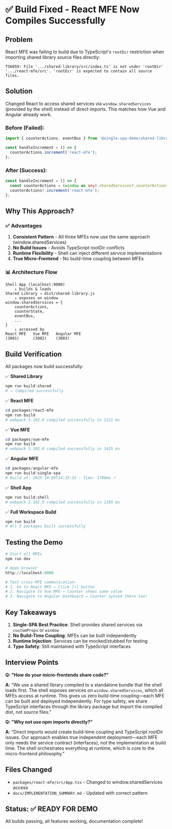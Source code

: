 # ✅ Build Fixed - React MFE Now Compiles Successfully

## Problem
React MFE was failing to build due to TypeScript's `rootDir` restriction when importing shared library source files directly:
```
TS6059: File '.../shared-library/src/index.ts' is not under 'rootDir' 
'.../react-mfe/src'. 'rootDir' is expected to contain all source files.
```

## Solution
Changed React to access shared services via `window.sharedServices` (provided by the shell) instead of direct imports. This matches how Vue and Angular already work.

### Before (Failed):
```typescript
import { counterActions, eventBus } from '@single-spa-demo/shared-library';

const handleIncrement = () => {
  counterActions.increment('react-mfe');
};
```

### After (Success):
```typescript
const handleIncrement = () => {
  const counterActions = (window as any).sharedServices?.counterActions;
  counterActions?.increment('react-mfe');
};
```

## Why This Approach?

### ✅ **Advantages**
1. **Consistent Pattern** - All three MFEs now use the same approach (window.sharedServices)
2. **No Build Issues** - Avoids TypeScript rootDir conflicts
3. **Runtime Flexibility** - Shell can inject different service implementations
4. **True Micro-Frontend** - No build-time coupling between MFEs

### 📊 **Architecture Flow**
```
Shell App (localhost:9000)
    ↓ builds & loads
Shared Library → dist/shared-library.js
    ↓ exposes on window
window.sharedServices = {
    counterActions,
    counterState,
    eventBus,
    ...
}
    ↓ accessed by
React MFE   Vue MFE   Angular MFE
(3001)      (3002)    (3003)
```

## Build Verification

All packages now build successfully:

✅ **Shared Library**
```powershell
npm run build:shared
# ✓ Compiled successfully
```

✅ **React MFE**
```powershell
cd packages/react-mfe
npm run build
# webpack 5.102.0 compiled successfully in 1121 ms
```

✅ **Vue MFE**
```powershell
cd packages/vue-mfe
npm run build
# webpack 5.102.0 compiled successfully in 1425 ms
```

✅ **Angular MFE**
```powershell
cd packages/angular-mfe
npm run build:single-spa
# Build at: 2025-10-09T14:25:35 - Time: 1788ms ✓
```

✅ **Shell App**
```powershell
npm run build:shell
# webpack 5.102.0 compiled successfully in 1385 ms
```

✅ **Full Workspace Build**
```powershell
npm run build
# All 5 packages built successfully
```

## Testing the Demo

```powershell
# Start all MFEs
npm run dev

# Open browser
http://localhost:9000

# Test cross-MFE communication:
# 1. Go to React MFE → Click [+] button
# 2. Navigate to Vue MFE → Counter shows same value
# 3. Navigate to Angular Dashboard → Counter synced there too!
```

## Key Takeaways

1. **Single-SPA Best Practice**: Shell provides shared services via `customProps` or `window`
2. **No Build-Time Coupling**: MFEs can be built independently
3. **Runtime Injection**: Services can be mocked/stubbed for testing
4. **Type Safety**: Still maintained with TypeScript interfaces

## Interview Points

**Q: "How do your micro-frontends share code?"**

**A**: "We use a shared library compiled to a standalone bundle that the shell loads first. The shell exposes services on `window.sharedServices`, which all MFEs access at runtime. This gives us zero build-time coupling—each MFE can be built and deployed independently. For type safety, we share TypeScript interfaces through the library package but import the compiled dist, not source files."

**Q: "Why not use npm imports directly?"**

**A**: "Direct imports would create build-time coupling and TypeScript rootDir issues. Our approach enables true independent deployment—each MFE only needs the service contract (interfaces), not the implementation at build time. The shell orchestrates everything at runtime, which is core to the micro-frontend philosophy."

## Files Changed

- `packages/react-mfe/src/App.tsx` - Changed to window.sharedServices access
- `docs/IMPLEMENTATION_SUMMARY.md` - Updated with correct pattern

## Status: ✅ READY FOR DEMO

All builds passing, all features working, documentation complete!
